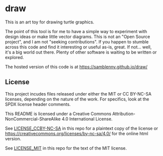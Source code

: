 <!-- Copyright (c) 2023 Sam Blenny -->
<!-- SPDX-License-Identifier: CC-BY-NC-SA-4.0 -->

# draw

This is an art toy for drawing turtle graphics.

The point of this tool is for me to have a simple way to experiment with design
ideas or make little vector diagrams. This is not an "Open Source project", and
I am not "seeking contributions". If you happen to stumble across this code and
find it interesting or useful as-is, great. If not... well, it's a big world
out there. Plenty of other software is waiting to be written or explored.

The hosted version of this code is at https://samblenny.github.io/draw/


## License

This project incudes files released under either the MIT or CC BY-NC-SA
licenses, depending on the nature of the work. For specifics, look at the SPDX
license header comments.

This README is licensed under a Creative Commons
Attribution-NonCommercial-ShareAlike 4.0 International License.

See [LICENSE_CCBY-NC-SA](LICENSE_CCBY-NC-SA) in this repo for a plaintext copy
of the license or https://creativecommons.org/licenses/by-nc-sa/4.0/ for the
online html version.

See [LICENSE_MIT](LICENSE_MIT) in this repo for the text of the MIT license.
